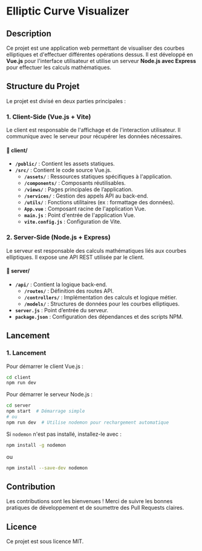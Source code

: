 # Elliptic Curve Visualizer

## Description

Ce projet est une application web permettant de visualiser des courbes elliptiques et d'effectuer différentes opérations dessus. Il est développé en **Vue.js** pour l'interface utilisateur et utilise un serveur **Node.js avec Express** pour effectuer les calculs mathématiques.

## Structure du Projet

Le projet est divisé en deux parties principales :

### 1. Client-Side (Vue.js + Vite)

Le client est responsable de l'affichage et de l'interaction utilisateur. Il communique avec le serveur pour récupérer les données nécessaires.

#### 📂 **client/**

- **`/public/`** : Contient les assets statiques.
- **`/src/`** : Contient le code source Vue.js.
  - **`/assets/`** : Ressources statiques spécifiques à l'application.
  - **`/components/`** : Composants réutilisables.
  - **`/views/`** : Pages principales de l’application.
  - **`/services/`** : Gestion des appels API au back-end.
  - **`/utils/`** : Fonctions utilitaires (ex : formattage des données).
  - **`App.vue`** : Composant racine de l'application Vue.
  - **`main.js`** : Point d'entrée de l'application Vue.
  - **`vite.config.js`** : Configuration de Vite.

### 2. Server-Side (Node.js + Express)

Le serveur est responsable des calculs mathématiques liés aux courbes elliptiques. Il expose une API REST utilisée par le client.

#### 📂 **server/**

- **`/api/`** : Contient la logique back-end.
  - **`/routes/`** : Définition des routes API.
  - **`/controllers/`** : Implémentation des calculs et logique métier.
  - **`/models/`** : Structures de données pour les courbes elliptiques.
- **`server.js`** : Point d’entrée du serveur.
- **`package.json`** : Configuration des dépendances et des scripts NPM.

##  Lancement


### 1. Lancement

Pour démarrer le client Vue.js :
```sh
cd client
npm run dev
```

Pour démarrer le serveur Node.js :
```sh
cd server
npm start  # Démarrage simple
# ou
npm run dev  # Utilise nodemon pour rechargement automatique
```

Si `nodemon` n'est pas installé, installez-le avec :
```sh
npm install -g nodemon
```
ou
```sh
npm install --save-dev nodemon
```

## Contribution

Les contributions sont les bienvenues ! Merci de suivre les bonnes pratiques de développement et de soumettre des Pull Requests claires.

## Licence

Ce projet est sous licence MIT.

